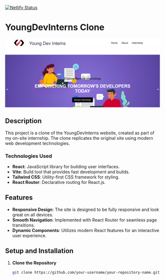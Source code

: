 [![Netlify Status](https://api.netlify.com/api/v1/badges/65333431-58eb-4c6d-96b4-104221ea0a25/deploy-status)](https://app.netlify.com/sites/youngdevinterns/deploys)
# YoungDevInterns Clone


![YoungDevInterns Clone Screenshot](src/assets/screenshot.png)
## Description

This project is a clone of the YoungDevInterns website, created as part of my on-site internship. The clone replicates the original site using modern web development technologies. 

### Technologies Used
- **React**: JavaScript library for building user interfaces.
- **Vite**: Build tool that provides fast development and builds.
- **Tailwind CSS**: Utility-first CSS framework for styling.
- **React Router**: Declarative routing for React.js.



## Features

- **Responsive Design**: The site is designed to be fully responsive and look great on all devices.
- **Smooth Navigation**: Implemented with React Router for seamless page transitions.
- **Dynamic Components**: Utilizes modern React features for an interactive user experience.

## Setup and Installation

1. **Clone the Repository**
   ```bash
   git clone https://github.com/your-username/your-repository-name.git
